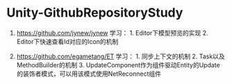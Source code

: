 # Unity-GithubRepositoryStudy

1. https://github.com/jynew/jynew
    学习：
        1. Editor下模型预览的实现
        2. Editor下快速查看Id对应的Icon的机制



2. https://github.com/egametang/ET
    学习：
        1. 同步上下文的机制
        2. Task以及MethodBuilder的机制
        3. UpdateComponent作为组件驱动Entity的Update的装饰者模式，可以用该模式使用NetReconnect组件
